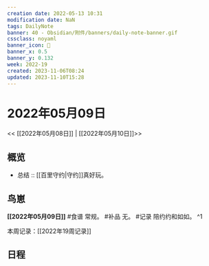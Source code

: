 ```yaml
---
creation date: 2022-05-13 10:31
modification date: NaN
tags: DailyNote
banner: 40 - Obsidian/附件/banners/daily-note-banner.gif
cssclass: noyaml
banner_icon: 💌
banner_x: 0.5
banner_y: 0.132
week: 2022-19
created: 2023-11-06T08:24
updated: 2023-11-10T15:28
---
```


# 2022年05月09日

<< [[2022年05月08日]] | [[2022年05月10日]]>>


## 概览
- 总结 :: [[百里守约|守约]]真好玩。
## 鸟崽
**[[2022年05月09日]]**
#食谱 常规。
#补品 无。
#记录 陪约约和如如。
^1

本周记录：[[2022年19周记录]]

## 日程
